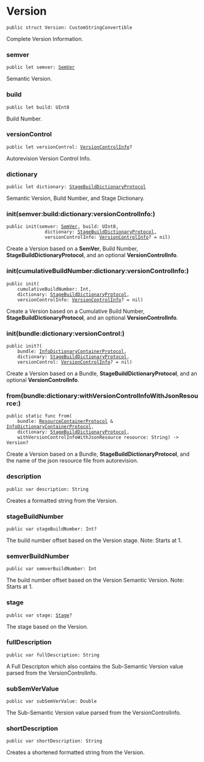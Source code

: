 # Version
<pre class="highlight"><code><span class="kd">public</span> <span class="kd">struct</span> <span class="kt">Version</span><span class="p">:</span> <span class="kt">CustomStringConvertible</span></code></pre>

<p>Complete Version Information.</p>

### semver
<pre class="highlight"><code><span class="kd">public</span> <span class="k">let</span> <span class="nv">semver</span><span class="p">:</span> <span class="kt"><a href="../Structs/SemVer.md">SemVer</a></span></code></pre>

<p>Semantic Version.</p>

### build
<pre class="highlight"><code><span class="kd">public</span> <span class="k">let</span> <span class="nv">build</span><span class="p">:</span> <span class="kt">UInt8</span></code></pre>

<p>Build Number.</p>

### versionControl
<pre class="highlight"><code><span class="kd">public</span> <span class="k">let</span> <span class="nv">versionControl</span><span class="p">:</span> <span class="kt"><a href="../Structs/VersionControlInfo.md">VersionControlInfo</a></span><span class="p">?</span></code></pre>

<p>Autorevision Version Control Info.</p>

### dictionary
<pre class="highlight"><code><span class="kd">public</span> <span class="k">let</span> <span class="nv">dictionary</span><span class="p">:</span> <span class="kt"><a href="../Protocols/StageBuildDictionaryProtocol.md">StageBuildDictionaryProtocol</a></span></code></pre>

<p>Semantic Version, Build Number, and Stage Dictionary.</p>

### init(semver:build:dictionary:versionControlInfo:)
<pre class="highlight"><code><span class="kd">public</span> <span class="nf">init</span><span class="p">(</span><span class="nv">semver</span><span class="p">:</span> <span class="kt"><a href="../Structs/SemVer.md">SemVer</a></span><span class="p">,</span> <span class="nv">build</span><span class="p">:</span> <span class="kt">UInt8</span><span class="p">,</span>
              <span class="nv">dictionary</span><span class="p">:</span> <span class="kt"><a href="../Protocols/StageBuildDictionaryProtocol.md">StageBuildDictionaryProtocol</a></span><span class="p">,</span>
              <span class="nv">versionControlInfo</span><span class="p">:</span> <span class="kt"><a href="../Structs/VersionControlInfo.md">VersionControlInfo</a></span><span class="p">?</span> <span class="o">=</span> <span class="kc">nil</span><span class="p">)</span></code></pre>

<p>Create a Version based on a <strong>SemVer</strong>, Build Number, <strong>StageBuildDictionaryProtocol</strong>,
and an optional <strong>VersionControlInfo</strong>.</p>

### init(cumulativeBuildNumber:dictionary:versionControlInfo:)
<pre class="highlight"><code><span class="kd">public</span> <span class="nf">init</span><span class="p">(</span>
    <span class="nv">cumulativeBuildNumber</span><span class="p">:</span> <span class="kt">Int</span><span class="p">,</span>
    <span class="nv">dictionary</span><span class="p">:</span> <span class="kt"><a href="../Protocols/StageBuildDictionaryProtocol.md">StageBuildDictionaryProtocol</a></span><span class="p">,</span>
    <span class="nv">versionControlInfo</span><span class="p">:</span> <span class="kt"><a href="../Structs/VersionControlInfo.md">VersionControlInfo</a></span><span class="p">?</span> <span class="o">=</span> <span class="kc">nil</span><span class="p">)</span></code></pre>

<p>Create a Version based on a Cumulative Build Number, <strong>StageBuildDictionaryProtocol</strong>,
and an optional <strong>VersionControlInfo</strong>.</p>

### init(bundle:dictionary:versionControl:)
<pre class="highlight"><code><span class="kd">public</span> <span class="nf">init</span><span class="p">?(</span>
    <span class="nv">bundle</span><span class="p">:</span> <span class="kt"><a href="../Protocols/InfoDictionaryContainerProtocol.md">InfoDictionaryContainerProtocol</a></span><span class="p">,</span>
    <span class="nv">dictionary</span><span class="p">:</span> <span class="kt"><a href="../Protocols/StageBuildDictionaryProtocol.md">StageBuildDictionaryProtocol</a></span><span class="p">,</span>
    <span class="nv">versionControl</span><span class="p">:</span> <span class="kt"><a href="../Structs/VersionControlInfo.md">VersionControlInfo</a></span><span class="p">?</span> <span class="o">=</span> <span class="kc">nil</span><span class="p">)</span></code></pre>

<p>Create a Version based on a Bundle, <strong>StageBuildDictionaryProtocol</strong>,
and an optional <strong>VersionControlInfo</strong>.</p>

### from(bundle:dictionary:withVersionControlInfoWithJsonResource:)
<pre class="highlight"><code><span class="kd">public</span> <span class="kd">static</span> <span class="kd">func</span> <span class="nf">from</span><span class="p">(</span>
    <span class="nv">bundle</span><span class="p">:</span> <span class="kt"><a href="../Protocols/ResourceContainerProtocol.md">ResourceContainerProtocol</a></span> <span class="o">&amp;</span> <span class="kt"><a href="../Protocols/InfoDictionaryContainerProtocol.md">InfoDictionaryContainerProtocol</a></span><span class="p">,</span>
    <span class="nv">dictionary</span><span class="p">:</span> <span class="kt"><a href="../Protocols/StageBuildDictionaryProtocol.md">StageBuildDictionaryProtocol</a></span><span class="p">,</span>
    <span class="n">withVersionControlInfoWithJsonResource</span> <span class="nv">resource</span><span class="p">:</span> <span class="kt">String</span><span class="p">)</span> <span class="o">-&gt;</span> <span class="kt">Version</span><span class="p">?</span></code></pre>

<p>Create a Version based on a Bundle, <strong>StageBuildDictionaryProtocol</strong>,
and the name of the json resource file from autorevision.</p>

### description
<pre class="highlight"><code><span class="kd">public</span> <span class="k">var</span> <span class="nv">description</span><span class="p">:</span> <span class="kt">String</span></code></pre>

<p>Creates a formatted string from the Version.</p>

### stageBuildNumber
<pre class="highlight"><code><span class="kd">public</span> <span class="k">var</span> <span class="nv">stageBuildNumber</span><span class="p">:</span> <span class="kt">Int</span><span class="p">?</span></code></pre>

<p>The build number offset based on the Version stage.
Note: Starts at 1.</p>

### semverBuildNumber
<pre class="highlight"><code><span class="kd">public</span> <span class="k">var</span> <span class="nv">semverBuildNumber</span><span class="p">:</span> <span class="kt">Int</span></code></pre>

<p>The build number offset based on the Version Semantic Version.
Note: Starts at 1.</p>

### stage
<pre class="highlight"><code><span class="kd">public</span> <span class="k">var</span> <span class="nv">stage</span><span class="p">:</span> <span class="kt"><a href="../Enums/Stage.md">Stage</a></span><span class="p">?</span></code></pre>

<p>The stage based on the Version.</p>

### fullDescription
<pre class="highlight"><code><span class="kd">public</span> <span class="k">var</span> <span class="nv">fullDescription</span><span class="p">:</span> <span class="kt">String</span></code></pre>

<p>A Full Descripton which also contains the Sub-Semantic Version value
parsed from the VersionControlInfo.</p>

### subSemVerValue
<pre class="highlight"><code><span class="kd">public</span> <span class="k">var</span> <span class="nv">subSemVerValue</span><span class="p">:</span> <span class="kt">Double</span></code></pre>

<p>The Sub-Semantic Version value parsed from the VersionControlInfo.</p>

### shortDescription
<pre class="highlight"><code><span class="kd">public</span> <span class="k">var</span> <span class="nv">shortDescription</span><span class="p">:</span> <span class="kt">String</span></code></pre>

<p>Creates a shortened formatted string from the Version.</p>


